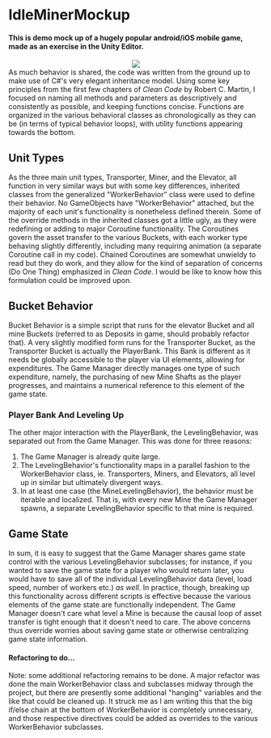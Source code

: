 # IdleMinerMockup

#### This is demo mock up of a hugely popular android/iOS mobile game, made as an exercise in the Unity Editor.
<div align="center">
<img src="https://s3.amazonaws.com/fluxlymoppings/pics/SmallerGifOfGameplay26.03.gif" maxwidth="800">
</div>
As much behavior is shared, the code was written from the ground up to make use of C#'s very elegant inheritance model. Using some key principles from the first few chapters of <i>Clean Code</i> by Robert C. Martin, I focused on naming all methods and parameters as descriptively and consistently as possible, and keeping functions concise. Functions are organized in the various behavioral classes as chronologically as they can be (in terms of typical behavior loops), with utility functions appearing towards the bottom.

## Unit Types

As the three main unit types, Transporter, Miner, and the Elevator, all function in very similar ways but with some key differences, inherited classes from the generalized "WorkerBehavior" class were used to define their behavior. No GameObjects have "WorkerBehavior" attached, but the majority of each unit's functionality is nonetheless defined therein. Some of the override methods in the inherited classes got a little ugly, as they were redefining or adding to major Coroutine functionality. The Coroutines govern the asset transfer to the various Buckets, with each worker type behaving slightly differently, including many requiring animation (a separate Coroutine call in my code). Chained Coroutines are somewhat unwieldy to read but they do work, and they allow for the kind of separation of concerns (Do One Thing) emphasized in <i>Clean Code</i>. I would be like to know how this formulation could be improved upon.

## Bucket Behavior

Bucket Behavior is a simple script that runs for the elevator Bucket and all mine Buckets (referred to as Deposits in game, should probably refactor that). A very slightly modified form runs for the Transporter Bucket, as the Transporter Bucket is actually the PlayerBank. This Bank is different as it needs be globally accessible to the player via UI elements, allowing for expenditures. The Game Manager directly manages one type of such expenditure, namely, the purchasing of new Mine Shafts as the player progresses, and maintains a numerical reference to this element of the game state.

### Player Bank And Leveling Up

The other major interaction with the PlayerBank, the LevelingBehavior, was separated out from the Game Manager. This was done for three reasons: 

1. The Game Manager is already quite large.
2. The LevelingBehavior's functionality maps in a parallel fashion to the WorkerBehavior class, ie. Transporters, Miners, and Elevators, all level up in similar but ultimately divergent ways.
3. In at least one case (the MineLevelingBehavior), the behavior must be iterable and localized. That is, with every new Mine the Game Manager spawns, a separate LevelingBehavior specific to that mine is required.

## Game State

In sum, it is easy to suggest that the Game Manager shares game state control with the various LevelingBehavior subclasses; for instance, if you wanted to save the game state for a player who would return later, you would have to save all of the individual LevelingBehavior data (level, load speed, number of workers etc.) <i>as well</i>. In practice, though, breaking up this functionality across different scripts is effective because the various elements of the game state are functionally independent. The Game Manager doesn't care what level a Mine is because the causal loop of asset transfer is tight enough that it doesn't need to care. The above concerns thus override worries about saving game state or otherwise centralizing game state information.

#### Refactoring to do...

Note: some additional refactoring remains to be done. A major refactor was done the main WorkerBehavior class and subclasses midway through the project, but there are presently some additional "hanging" variables and the like that could be cleaned up. It struck me as I am writing this that the big if/else chain at the bottom of WorkerBehavior is completely unnecessary, and those respective directives could be added as overrides to the various WorkerBehavior subclasses.
